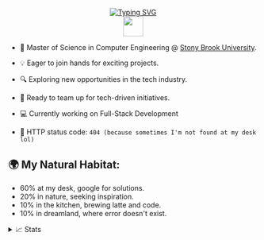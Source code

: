 <p align="center">
<a href="https://github.com/elwin212">
    <img src="https://readme-typing-svg.demolab.com?font=Georgia&size=18&duration=2000&pause=1000&multiline=true&width=500&height=80&lines=Yi-Hsuan+Wang;MSCE+%7C+Full-Stack+Developer+%7C+Software+Engineer" alt="Typing SVG" />
</a>
<br/>

<a href="https://my-portfolio-elwin.vercel.app/">
    <img width="40" height="40" src="https://res.cloudinary.com/dnzlgjuq1/image/upload/w_1000,c_fill,ar_1:1,g_auto,r_max,bo_5px_solid_red,b_rgb:262c35/v1693516489/o5up3zunbliv0tdqezpu.jpg">
</a>  

</p>

* 📖 Master of Science in Computer Engineering @ [Stony Brook University](https://www.stonybrook.edu/undergraduate-admissions/programs/ece.php). 

* 💡 Eager to join hands for exciting projects.

* 🔍 Exploring new opportunities in the tech industry.

* 🤝 Ready to team up for tech-driven initiatives. 

* 💻 Currently working on Full-Stack Development

* 🤖 HTTP status code: `404 (because sometimes I'm not found at my desk lol)`

## 🌍 My Natural Habitat:
- 60% at my desk, google for solutions.
- 20% in nature, seeking inspiration.
- 10% in the kitchen, brewing latte and code.
- 10% in dreamland, where error doesn't exist.

<details>
<summary>📈 Stats</summary>
<br>
My Github Stats

![](http://github-profile-summary-cards.vercel.app/api/cards/profile-details?username=elwin212&theme=dracula) 

![](http://github-profile-summary-cards.vercel.app/api/cards/repos-per-language?username=elwin212&theme=dracula) 
![](http://github-profile-summary-cards.vercel.app/api/cards/most-commit-language?username=elwin212&theme=dracula)

</details>
